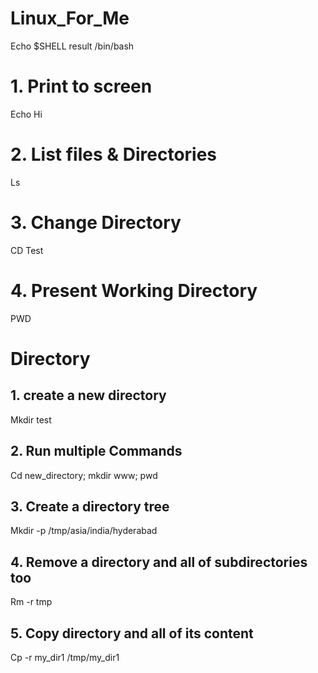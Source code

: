 # Linux_For_Me
Echo $SHELL  result /bin/bash

# 1. Print to screen
Echo Hi

# 2. List files & Directories
Ls
# 3. Change Directory
CD Test

# 4. Present Working Directory
PWD
# Directory
## 1. create a new directory
Mkdir test

## 2. Run multiple Commands
Cd new_directory; mkdir www; pwd

## 3. Create a directory tree
Mkdir -p /tmp/asia/india/hyderabad

## 4. Remove a directory and all of subdirectories too
Rm -r tmp

## 5. Copy directory and all of its content
Cp -r   my_dir1 /tmp/my_dir1
